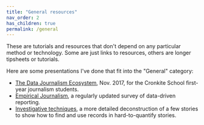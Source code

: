 ```yaml
---
title: "General resources"
nav_order: 2
has_children: true
permalink: /general
---
```


These are tutorials and resources that don't depend on any particular method or technology. Some are just links to resources, others are longer tipsheets or tutorials.

Here are some presentations I've done that fit into the "General" category:

* [The Data Journalism Ecosystem](https://drive.google.com/open?id=1vYVIdPUSXiwXArLCRvxPH53FB7zkEMViXieOM-CNkoE), Nov. 2017, for the Cronkite School first-year journalism students.
* [Empirical Journalism](https://docs.google.com/presentation/d/1jmpmzcsNc-S6OIIK_FcMXb0CMKI8yScX9Cy3uM_KEVU/edit?usp=sharing), a regularly updated survey of data-driven reporting.
* [Investigative techniques](https://docs.google.com/presentation/d/1R5tJfimEapghi9FofWliiUpqVmEdfn_-vQQjRDMSQu4/edit?usp=sharing), a more detailed deconstruction of a few stories to show how to find and use records in hard-to-quantify stories.
